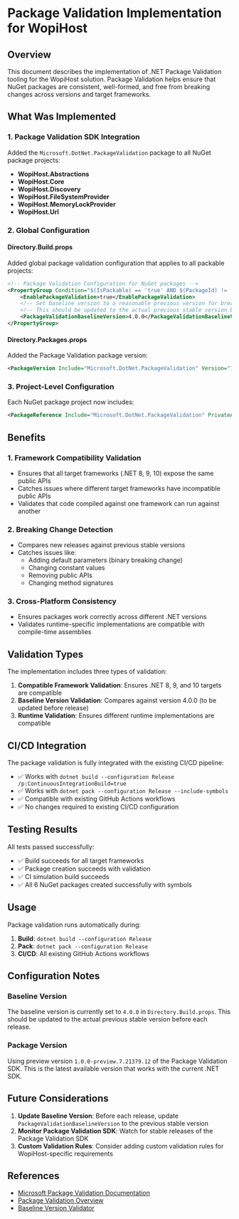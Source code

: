 # Package Validation Implementation for WopiHost

## Overview

This document describes the implementation of .NET Package Validation tooling for the WopiHost solution. Package Validation helps ensure that NuGet packages are consistent, well-formed, and free from breaking changes across versions and target frameworks.

## What Was Implemented

### 1. Package Validation SDK Integration

Added the `Microsoft.DotNet.PackageValidation` package to all NuGet package projects:

- **WopiHost.Abstractions**
- **WopiHost.Core** 
- **WopiHost.Discovery**
- **WopiHost.FileSystemProvider**
- **WopiHost.MemoryLockProvider**
- **WopiHost.Url**

### 2. Global Configuration

#### Directory.Build.props
Added global package validation configuration that applies to all packable projects:

```xml
<!-- Package Validation Configuration for NuGet packages -->
<PropertyGroup Condition="$(IsPackable) == 'true' AND $(PackageId) != ''">
    <EnablePackageValidation>true</EnablePackageValidation>
    <!-- Set baseline version to a reasonable previous version for breaking change detection -->
    <!-- This should be updated to the actual previous stable version before release -->
    <PackageValidationBaselineVersion>4.0.0</PackageValidationBaselineVersion>
</PropertyGroup>
```

#### Directory.Packages.props
Added the Package Validation package version:

```xml
<PackageVersion Include="Microsoft.DotNet.PackageValidation" Version="1.0.0-preview.7.21379.12" PrivateAssets="All" />
```

### 3. Project-Level Configuration

Each NuGet package project now includes:

```xml
<PackageReference Include="Microsoft.DotNet.PackageValidation" PrivateAssets="All" />
```

## Benefits

### 1. Framework Compatibility Validation
- Ensures that all target frameworks (.NET 8, 9, 10) expose the same public APIs
- Catches issues where different target frameworks have incompatible public APIs
- Validates that code compiled against one framework can run against another

### 2. Breaking Change Detection
- Compares new releases against previous stable versions
- Catches issues like:
  - Adding default parameters (binary breaking change)
  - Changing constant values
  - Removing public APIs
  - Changing method signatures

### 3. Cross-Platform Consistency
- Ensures packages work correctly across different .NET versions
- Validates runtime-specific implementations are compatible with compile-time assemblies

## Validation Types

The implementation includes three types of validation:

1. **Compatible Framework Validation**: Ensures .NET 8, 9, and 10 targets are compatible
2. **Baseline Version Validation**: Compares against version 4.0.0 (to be updated before release)
3. **Runtime Validation**: Ensures different runtime implementations are compatible

## CI/CD Integration

The package validation is fully integrated with the existing CI/CD pipeline:

- ✅ Works with `dotnet build --configuration Release /p:ContinuousIntegrationBuild=true`
- ✅ Works with `dotnet pack --configuration Release --include-symbols`
- ✅ Compatible with existing GitHub Actions workflows
- ✅ No changes required to existing CI/CD configuration

## Testing Results

All tests passed successfully:

- ✅ Build succeeds for all target frameworks
- ✅ Package creation succeeds with validation
- ✅ CI simulation build succeeds
- ✅ All 6 NuGet packages created successfully with symbols

## Usage

Package validation runs automatically during:

1. **Build**: `dotnet build --configuration Release`
2. **Pack**: `dotnet pack --configuration Release`
3. **CI/CD**: All existing GitHub Actions workflows

## Configuration Notes

### Baseline Version
The baseline version is currently set to `4.0.0` in `Directory.Build.props`. This should be updated to the actual previous stable version before each release.

### Package Version
Using preview version `1.0.0-preview.7.21379.12` of the Package Validation SDK. This is the latest available version that works with the current .NET SDK.

## Future Considerations

1. **Update Baseline Version**: Before each release, update `PackageValidationBaselineVersion` to the previous stable version
2. **Monitor Package Validation SDK**: Watch for stable releases of the Package Validation SDK
3. **Custom Validation Rules**: Consider adding custom validation rules for WopiHost-specific requirements

## References

- [Microsoft Package Validation Documentation](https://devblogs.microsoft.com/dotnet/package-validation/)
- [Package Validation Overview](https://learn.microsoft.com/dotnet/fundamentals/apicompat/package-validation/overview)
- [Baseline Version Validator](https://learn.microsoft.com/dotnet/fundamentals/apicompat/package-validation/baseline-version-validator)
